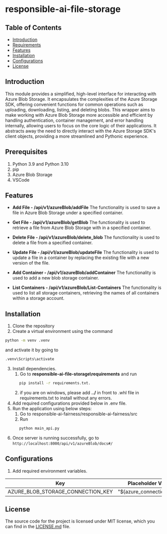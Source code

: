 # responsible-ai-file-storage

## Table of Contents
- [Introduction](#introduction)
- [Requirements](#requirements)
- [Features](#features)
- [Installation](#installation)
- [Configurations](#configurations)
- [License](#license)

## Introduction
This module provides a simplified, high-level interface for interacting with Azure Blob Storage. It encapsulates the complexities of the Azure Storage SDK, offering convenient functions for common operations such as uploading, downloading, listing, and deleting blobs.  This wrapper aims to make working with Azure Blob Storage more accessible and efficient by handling
authentication, container management, and error handling internally, allowing users to focus on the core logic of their applications.  It abstracts away the need to directly
interact with the Azure Storage SDK's client objects, providing a more streamlined and Pythonic experience.

## Prerequisites
1. Python 3.9 and Python 3.10
2. pip
3. Azure Blob Storage
4. VSCode

## Features

- **Add File - /api/v1/azureBlob/addFile**
The functionality is used to save a file in Azure Blob Storage  under a specified container.

- **Get File - /api/v1/azureBlob/getBlob**
The functionality is used to retrieve a file from Azure Blob Storage with in a specified container.

- **Delete File - /api/v1/azureBlob/delete_blob**
The functionality is used to delete a file from a specified container.

- **Update File - /api/v1/azureBlob/updateFile**
The functionality is used to update a file in a container by replacing the existing file with a new version of the file.

- **Add Container - /api/v1/azureBlob/addContainer**
The functionality is used to add a new blob storage container.

- **List Containers - /api/v1/azureBlob/List-Containers**
The functionality is used to list all storage containers, retrieving the names of all containers within a storage account.

## Installation
1.	Clone the repository
2.	Create a virtual environment using the command 
```bash
python -m venv .venv
```
and activate it by going to
```bash
.venv\Scripts\activate
```
3.	Install dependencies. 
      1. Go to **responsible-ai-file-storage\requirements** and run 
      ```bash 
         pip install -r requirements.txt.
      ```
      2. if you are on windows, please add **../** in front to .whl file in requirements.txt to install without any errors.
4. Add required configurations provided below in .env file.
5. Run the application using below steps:
      1. Go to responsible-ai-fairness/responsible-ai-fairness/src 
      2. Run 
      ```bash 
         python main_api.py 
      ```
6. Once server is running successfully, go to `http://localhost:8000/api/v1/azureBlob/docs#/`


## Configurations
1. Add required environment variables.

| Key         | Placeholder Value | sample Value     | Required |
|-------------|-------------------|------------------|----------|
| AZURE_BLOB_STORAGE_CONNECTION_KEY    | "${azure_connection_key}"     | YOUR_CONNECTION_KEY  |  yes     |

## License

The source code for the project is licensed under MIT license, which you can find in the [LICENSE.md](LICENSE.md) file.
